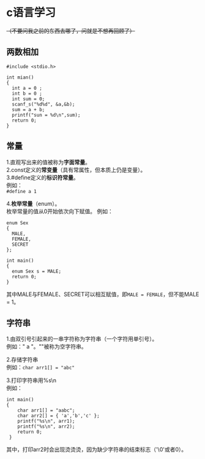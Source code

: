 # c语言学习  
~~（不要问我之前的东西去哪了，问就是不想再回顾了）~~   
## 两数相加  
```
#include <stdio.h>

int mian()
{
  int a = 0 ;  
  int b = 0 ;
  int sum = 0;  
  scanf_s("%d%d", &a,&b);
  sum = a + b;
  printf("sun = %d\n",sum);
  return 0;  
}
```
## 常量
1.直观写出来的值被称为**字面常量**。  
2.const定义的**常变量**（具有常属性，但本质上仍是变量）。  
3.#define定义的**标识符常量**。  
例如：  
`#define a 1 `  

4.**枚举常量**（enum）。  
枚举常量的值从0开始依次向下赋值。
例如：  
```
enum Sex
{
  MALE,  
  FEMALE,  
  SECRET  
};

int main()
{
  enum Sex s = MALE;
  return 0;
}
```
其中MALE与FEMALE、SECRET可以相互赋值，即`MALE = FEMALE`，但不能MALE = 1。  
## 字符串  
1.由双引号引起来的一串字符称为字符串（一个字符用单引号）。  
例如：" a "。""被称为空字符串。  

2.存储字符串  
例如：`char arr1[] = "abc"`  

3.打印字符串用%s\n  
例如： 
```
int main()
{
	char arr1[] = "aabc";
	char arr2[] = { 'a','b','c' };
	printf("%s\n", arr1);
	printf("%s\n", arr2);
	return 0;
 }
```
其中，打印arr2时会出现烫烫烫，因为缺少字符串的结束标志（'\0'或者0）。  

